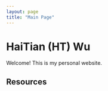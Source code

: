 ```yaml
---
layout: page
title: "Main Page"
---
```


# HaiTian (HT) Wu

Welcome! This is my personal website.

## Resources
